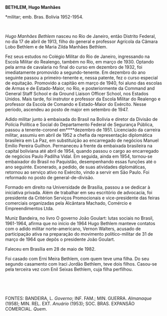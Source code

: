 **BETHLEM, Hugo Manhães**

\*militar; emb. Bras. Bolívia 1952-1954.

 

*Hugo Manhães Bethlem* nasceu no Rio de Janeiro, então Distrito Federal,
no dia 17 de abril de 1913, filho do general e professor Agrícola da
Câmara Lobo Bethlem e de Maria Zilda Manhães Bethlem.

Fez seus estudos no Colégio Militar do Rio de Janeiro, ingressando na
Escola Militar do Realengo, também no Rio, em março de 1930. Optando
pela arma de cavalaria no final do curso em dezembro de 1932, foi
imediatamente promovido a segundo-tenente. Em dezembro do ano seguinte
passou a primeiro-tenente e, nessa patente, fez o curso especial de
equitação. Promovido a capitão em março de 1940, foi aluno das escolas
de Armas e de Estado-Maior, no Rio, e posteriormente da Command and
General Staff School e da Ground Liaison Officer School, nos Estados
Unidos. Mais tarde, foi instrutor e professor da Escola Militar do
Realengo e professor da Escola de Comando e Estado-Maior do Exército.
Nesse período, ascendeu ao posto de major em setembro de 1947.

Adido militar junto à embaixada do Brasil na Bolívia e diretor da
Divisão de Polícia Política e Social do Departamento Federal de
Segurança Pública, passou a tenente-coronel em****dezembro de 1951.
Licenciado da carreira militar, assumiu em abril de 1952 a chefia da
representação diplomática brasileira em La Paz, em substituição ao
encarregado de negócios Manuel Emílio Pereira Guilhon. Permaneceu à
frente da embaixada brasileira na capital boliviana até abril de 1954,
quando passou o cargo ao encarregado de negócios Paulo Padilha Vidal. Em
seguida, ainda em 1954, tornou-se embaixador do Brasil no Paquistão,
desempenhando essas funções até o ano seguinte. Exonerado, a pedido, de
suas atividades diplomáticas, retornou ao serviço ativo no Exército,
vindo a servir em São Paulo. Foi reformado no posto de
general-de-divisão.

Formado em direito na Universidade de Brasília, passou a se dedicar à
iniciativa privada. Além de trabalhar em seu escritório de advocacia,
foi presidente da Critérion Serviços Promocionais e vice-presidente das
feiras comerciais organizadas pela Alcântara Machado, Comércio e
Empreendimentos Ltda.

Muniz Bandeira, no livro O governo João Goulart: lutas sociais no
Brasil, 1961-1964, afirma que no início de 1964 Hugo Bethlem manteve
contatos com o adido militar norte-americano, Vernon Walters, acusado de
participação ativa na preparação do movimento político-militar de 31 de
março de 1964 que depôs o presidente João Goulart.

Faleceu em Brasília em 28 de maio de 1982.

Foi casado com Erni Meira Bethlem, com quem teve uma filha. Do seu
segundo casamento com Iraci Jordão Bethlem, teve dois filhos. Casou-se
pela terceira vez com Enil Seixas Bethlem, cuja filha perfilhou.

 

 

FONTES: BANDEIRA, L. *Governo*; INF. FAM.; MIN. GUERRA. *Almanaque*
(1958); MIN. REL. EXT. *Anuário* (1953); SOC. BRAS. EXPANSÃO COMERCIAL.
*Quem*.

 
